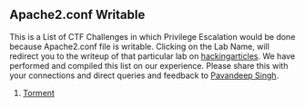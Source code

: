 ## Apache2.conf Writable

This is a List of CTF Challenges in which Privilege Escalation would be done because Apache2.conf file is writable. Clicking on the Lab Name, will redirect you to the writeup of that particular lab on [hackingarticles](https://www.hackingarticles.in). We have performed and compiled this list on our experience. Please share this with your connections and direct queries and feedback to [Pavandeep Singh](https://www.linkedin.com/in/pavan2318).

1. [Torment](https://www.hackingarticles.in/digitalworld-localtorment-vulnhub-walkthrough/)
